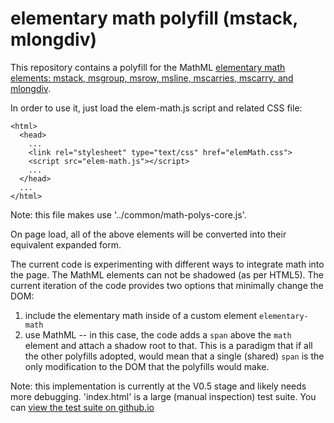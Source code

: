 # elementary math polyfill (mstack, mlongdiv)

This repository contains a polyfill for the MathML [elementary math elements: mstack, msgroup, msrow, msline, mscarries, mscarry, and mlongdiv](https://w3c.github.io/mathml/#elementary-math).

In order to use it, just load the elem-math.js script and related CSS file:

    <html>
      <head>
        ...
        <link rel="stylesheet" type="text/css" href="elemMath.css">
        <script src="elem-math.js"></script>
        ...
      </head>
      ...
    </html>

Note: this file makes use '../common/math-polys-core.js'.

On page load, all of the above elements will be converted into their equivalent
expanded form.

The current code is experimenting with different ways to integrate math into the page. The MathML elements can not be shadowed (as per HTML5). The current iteration of the code provides two options that minimally change the DOM:
1. include the elementary math inside of a custom element `elementary-math`
2. use MathML -- in this case, the code adds a `span` above the `math` element and attach a shadow root to that. This is a paradigm that if all the other polyfills adopted, would mean that a single (shared) `span` is the only modification to the DOM that the polyfills would make.

Note: this implementation is currently at the V0.5 stage and likely needs more debugging. 'index.html' is a large (manual inspection) test suite. You can [view the test suite on github.io](https://w3c.github.io/mathml-polyfills/elem-math/)
